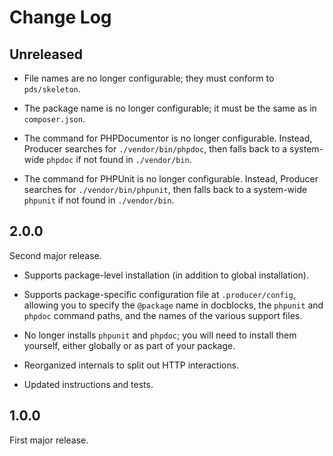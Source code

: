 # Change Log

## Unreleased

- File names are no longer configurable; they must conform to `pds/skeleton`.

- The package name is no longer configurable; it must be the same as in
  `composer.json`.

- The command for PHPDocumentor is no longer configurable. Instead, Producer
  searches for `./vendor/bin/phpdoc`, then falls back to a system-wide `phpdoc`
  if not found in `./vendor/bin`.

- The command for PHPUnit is no longer configurable. Instead, Producer searches
  for `./vendor/bin/phpunit`, then falls back to a system-wide `phpunit` if not
  found in `./vendor/bin`.

## 2.0.0

Second major release.

- Supports package-level installation (in addition to global installation).

- Supports package-specific configuration file at `.producer/config`, allowing you to specify the `@package` name in docblocks, the `phpunit` and `phpdoc` command paths, and the names of the various support files.

- No longer installs `phpunit` and `phpdoc`; you will need to install them yourself, either globally or as part of your package.

- Reorganized internals to split out HTTP interactions.

- Updated instructions and tests.

## 1.0.0

First major release.
